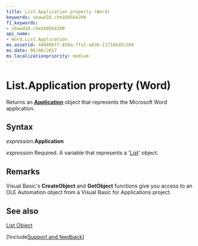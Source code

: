 ```yaml
---
title: List.Application property (Word)
keywords: vbawd10.chm160564200
f1_keywords:
- vbawd10.chm160564200
api_name:
- Word.List.Application
ms.assetid: 446896ff-858a-7fa1-a836-11710bd5c500
ms.date: 06/08/2017
ms.localizationpriority: medium
---
```



# List.Application property (Word)

Returns an **[Application](Word.Application.md)** object that represents the Microsoft Word application.


## Syntax

_expression_.**Application**

_expression_ Required. A variable that represents a '[List](Word.List.md)' object.


## Remarks

Visual Basic's **CreateObject** and **GetObject** functions give you access to an OLE Automation object from a Visual Basic for Applications project.


## See also


[List Object](Word.List.md)

[!include[Support and feedback](~/includes/feedback-boilerplate.md)]